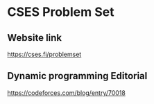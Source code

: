 # CSES Problem Set


## Website link
https://cses.fi/problemset

## Dynamic programming Editorial
https://codeforces.com/blog/entry/70018
